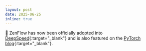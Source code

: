 ```yaml
---
layout: post
date: 2025-06-25
inline: true
---
```


🚀 ZenFlow has now been officially adopted into
[DeepSpeed](https://github.com/deepspeedai/DeepSpeed){:target="\_blank"}
and is also featured on the [PyTorch blog](https://pytorch.org/blog/zenflow-stall-free-offloading-engine-for-llm-training/){:target="\_blank"}. 
